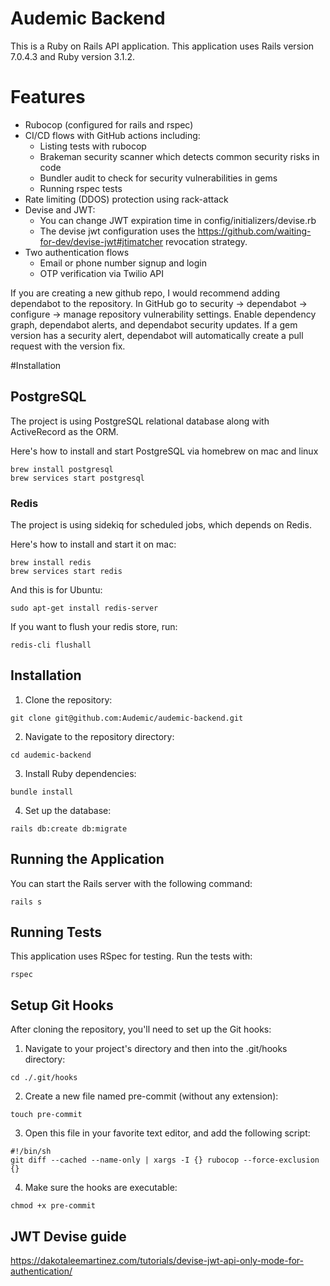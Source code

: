 # Audemic Backend

This is a Ruby on Rails API application. This application uses Rails version 7.0.4.3 and Ruby version 3.1.2.

# Features
- Rubocop (configured for rails and rspec)
- CI/CD flows with GitHub actions including:
  - Listing tests with rubocop
  - Brakeman security scanner which detects common security risks in code
  - Bundler audit to check for security vulnerabilities in gems
  - Running rspec tests
- Rate limiting (DDOS) protection using rack-attack
- Devise and JWT:
  - You can change JWT expiration time in config/initializers/devise.rb
  - The devise jwt configuration uses the https://github.com/waiting-for-dev/devise-jwt#jtimatcher revocation strategy.
- Two authentication flows
  - Email or phone number signup and login
  - OTP verification via Twilio API

 If you are creating a new github repo, I would recommend adding dependabot to the repository. In GitHub go to security -> dependabot -> configure -> manage repository vulnerability settings. Enable dependency graph, dependabot alerts, and dependabot security updates. If a gem version has a security alert, dependabot will automatically create a pull request with the version fix.

#Installation

## PostgreSQL

The project is using PostgreSQL relational database along with ActiveRecord as
the ORM.

Here's how to install and start PostgreSQL via homebrew on mac and linux

```
brew install postgresql
brew services start postgresql
```

### Redis

The project is using sidekiq for scheduled jobs, which depends on Redis.

Here's how to install and start it on mac:

```
brew install redis
brew services start redis
```

And this is for Ubuntu:

```
sudo apt-get install redis-server
```

If you want to flush your redis store, run:

```
redis-cli flushall
```

## Installation

1. Clone the repository:

  ```
  git clone git@github.com:Audemic/audemic-backend.git
  ```

2. Navigate to the repository directory:
  ```
  cd audemic-backend
  ```

3. Install Ruby dependencies:

  ```
  bundle install
  ```

4. Set up the database:
```
rails db:create db:migrate
```

## Running the Application

You can start the Rails server with the following command:

```
rails s
```

## Running Tests

This application uses RSpec for testing. Run the tests with:
```
rspec
```

## Setup Git Hooks

After cloning the repository, you'll need to set up the Git hooks:

1. Navigate to your project's directory and then into the .git/hooks directory:
```
cd ./.git/hooks
```

2. Create a new file named pre-commit (without any extension):
```
touch pre-commit
```

3. Open this file in your favorite text editor, and add the following script:

```
#!/bin/sh
git diff --cached --name-only | xargs -I {} rubocop --force-exclusion {}
```

4. Make sure the hooks are executable:
```
chmod +x pre-commit
```

## JWT Devise guide
https://dakotaleemartinez.com/tutorials/devise-jwt-api-only-mode-for-authentication/
